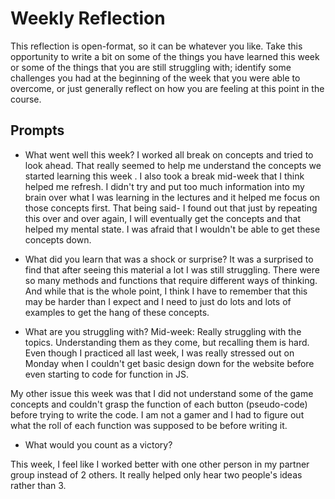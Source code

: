 # Weekly Reflection
This reflection is open-format, so it can be whatever you like. Take this opportunity to write a bit on some of the things you have learned this week or some of the things that you are still struggling with; identify some challenges you had at the beginning of the week that you were able to overcome, or just generally reflect on how you are feeling at this point in the course.

## Prompts
- What went well this week?
 I worked all break on concepts and tried to look ahead. That really seemed to help me understand the concepts we started learning this week . I also took a break mid-week that I think helped me refresh. I didn't try and put too much information into my brain over what I was learning in the lectures and it helped me focus on those concepts first. That being said- I found out that just by repeating this over and over again, I will eventually get the concepts and that helped my mental state. I was afraid that I wouldn't be able to get these concepts down.

- What did you learn that was a shock or surprise?
It was a surprised to find that after seeing this material a lot I was still struggling. There were so many methods and functions that require different ways of thinking. And while that is the whole point, I think I have to remember that this may be harder than I expect and 
I need to just do lots and lots of examples to get the hang of these concepts.

- What are you struggling with?
Mid-week: Really struggling with the topics. Understanding them as they come, but recalling them is hard. Even though I practiced all last week, I was really stressed out on Monday when I couldn't get basic design down for the website before even starting to code for function in JS.

My other issue this week was that I did not understand some of the game concepts and couldn't grasp the function of each button (pseudo-code) before trying to write the code. I am not a gamer and I had to figure out what the roll of each function was supposed to be before writing it.  

- What would you count as a victory?

This week, I feel like I worked better with one other person in my partner group instead of 2 others. It really helped only hear two people's ideas rather than 3. 
